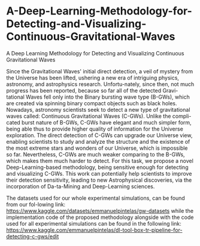 # A-Deep-Learning-Methodology-for-Detecting-and-Visualizing-Continuous-Gravitational-Waves
A Deep Learning Methodology for Detecting and Visualizing Continuous Gravitational Waves


Since the Gravitational Waves' initial direct detection, a veil of mystery from the Universe has been lifted, ushering a new era of intriguing physics, astronomy, and astrophysics research. Unfortu-nately, since then, not much progress has been reported, because so far all of the detected Gravi-tational Waves fell only into the Binary bursting wave type (B-GWs), which are created via spinning binary compact objects such as black holes. Nowadays, astronomy scientists seek to detect a new type of gravitational waves called: Continuous Gravitational Waves (C-GWs). Unlike the compli-cated burst nature of B-GWs, C-GWs have elegant and much simpler form, being able thus to provide higher quality of information for the Universe exploration. The direct detection of      C-GWs can upgrade our Universe view, enabling scientists to study and analyze the structure and the existence of the most extreme stars and wonders of our Universe, which is impossible so far. Nevertheless, C-GWs are much weaker comparing to the B-GWs, which makes them much harder to detect. For this task, we propose a novel Deep-Learning-based methodology, being sensitive enough for detecting and visualizing C-GWs. This work can potentially help scientists to improve their detection sensitivity, leading to new Astrophysical discoveries, via the incorporation of Da-ta-Mining and Deep-Learning sciences.


The datasets used for our whole experimental simulations, can be found from our fol-lowing link: 
https://www.kaggle.com/datasets/emmanuelpintelas/gw-datasets
while the implementation code of the proposed methodology alongside with the code used for all experimental simulations can be found in the following link:
https://www.kaggle.com/emmanuelpintelas/dl-tool-box-tr-pipeline-for-detecting-c-gws/edit
